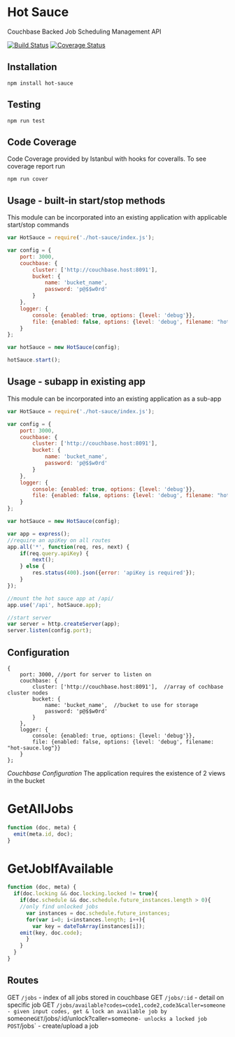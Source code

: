 # Hot Sauce

Couchbase Backed Job Scheduling Management API 

[![Build Status](https://travis-ci.org/GannettDigital/SpiceRack.svg?branch=master)](https://travis-ci.org/GannettDigital/SpiceRack)
[![Coverage Status](https://coveralls.io/repos/GannettDigital/SpiceRack/badge.svg?branch=master&service=github)](https://coveralls.io/github/GannettDigital/SpiceRack?branch=master)

Installation
------------
```npm install hot-sauce```

Testing
-------------
```npm run test```
 
Code Coverage
-------------

Code Coverage provided by Istanbul with hooks for coveralls.  To see coverage report run

```
npm run cover
```

Usage - built-in start/stop methods
-------------

This module can be incorporated into an existing application with applicable start/stop commands

```javascript
var HotSauce = require('./hot-sauce/index.js');

var config = {
    port: 3000,
    couchbase: {
        cluster: ['http://couchbase.host:8091'],
        bucket: {
            name: 'bucket_name',
            password: 'p@$$w0rd'
        }
    },
    logger: {
        console: {enabled: true, options: {level: 'debug'}},
        file: {enabled: false, options: {level: 'debug', filename: "hot-sauce.log"}}
    }
};

var hotSauce = new HotSauce(config);

hotSauce.start();
```

Usage - subapp in existing app
-------------

This module can be incorporated into an existing application as a sub-app
```javascript
var HotSauce = require('./hot-sauce/index.js');

var config = {
    port: 3000,
    couchbase: {
        cluster: ['http://couchbase.host:8091'],
        bucket: {
            name: 'bucket_name',
            password: 'p@$$w0rd'
        }
    },
    logger: {
        console: {enabled: true, options: {level: 'debug'}},
        file: {enabled: false, options: {level: 'debug', filename: "hot-sauce.log"}}
    }
};

var hotSauce = new HotSauce(config);

var app = express();
//require an apiKey on all routes
app.all('*', function(req, res, next) {
    if(req.query.apiKey) {
        next();
    } else {
        res.status(400).json({error: 'apiKey is required'});
    }
});

//mount the hot sauce app at /api/
app.use('/api', hotSauce.app);

//start server
var server = http.createServer(app);
server.listen(config.port);
```

Configuration
-------------
```
{
    port: 3000, //port for server to listen on
    couchbase: { 
        cluster: ['http://couchbase.host:8091'],  //array of cochbase cluster nodes
        bucket: {
            name: 'bucket_name',  //bucket to use for storage
            password: 'p@$$w0rd'
        }
    },
    logger: { 
        console: {enabled: true, options: {level: 'debug'}},
        file: {enabled: false, options: {level: 'debug', filename: "hot-sauce.log"}}
    }
};
```
*Couchbase Configuration* 
The application requires the existence of 2 views in the bucket

# GetAllJobs
```javascript
function (doc, meta) {
  emit(meta.id, doc);
}
```

# GetJobIfAvailable
```javascript
function (doc, meta) {
  if(doc.locking && doc.locking.locked != true){
    if(doc.schedule && doc.schedule.future_instances.length > 0){
    //only find unlocked jobs
      var instances = doc.schedule.future_instances;
      for(var i=0; i<instances.length; i++){
        var key = dateToArray(instances[i]);
	emit(key, doc.code);
      }
    } 
  }
}
```

Routes
-------------
GET `/jobs` - index of all jobs stored in couchbase
GET `/jobs/:id` - detail on specific job
GET `/jobs/available?codes=code1,code2,code3&caller=someone - given input codes, get & lock an available job by `someone`
GET `/jobs/:id/unlock?caller=someone` - unlocks a locked job
POST `/jobs` - create/upload a job

